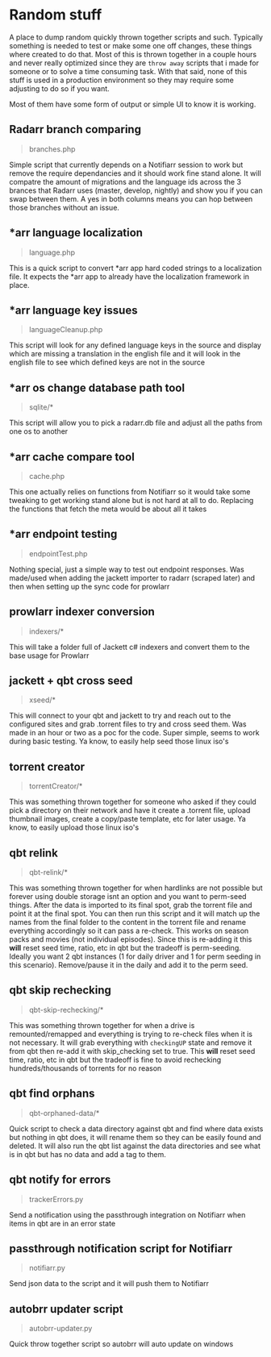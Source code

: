 # Random stuff

A place to dump random quickly thrown together scripts and such. Typically something is needed to test or make some one off changes, these things where created to do that. Most of this is thrown together in a couple hours and never really optimized since they are `throw away` scripts that i made for someone or to solve a time consuming task. With that said, none of this stuff is used in a production environment so they may require some adjusting to do so if you want.

Most of them have some form of output or simple UI to know it is working.

## Radarr branch comparing

> branches.php

Simple script that currently depends on a Notifiarr session to work but remove the require dependancies and it should work fine stand alone. It will compatre the amount of migrations and the language ids across the 3 brances that Radarr uses (master, develop, nightly) and show you if you can swap between them. A yes in both columns means you can hop between those branches without an issue.

## *arr language localization

> language.php

This is a quick script to convert \*arr app hard coded strings to a localization file. It expects the \*arr app to already have the localization framework in place.

## *arr language key issues

> languageCleanup.php

This script will look for any defined language keys in the source and display which are missing a translation in the english file and it will look in the english file to see which defined keys are not in the source

## *arr os change database path tool

> sqlite/*

This script will allow you to pick a radarr.db file and adjust all the paths from one os to another

## *arr cache compare tool

> cache.php

This one actually relies on functions from Notifiarr so it would take some tweaking to get working stand alone but is not hard at all to do. Replacing the functions that fetch the meta would be about all it takes

## *arr endpoint testing

> endpointTest.php

Nothing special, just a simple way to test out endpoint responses. Was made/used when adding the jackett importer to radarr (scraped later) and then when setting up the sync code for prowlarr

## prowlarr indexer conversion

> indexers/*

This will take a folder full of Jackett c# indexers and convert them to the base usage for Prowlarr

## jackett + qbt cross seed

> xseed/*

This will connect to your qbt and jackett to try and reach out to the configured sites and grab .torrent files to try and cross seed them. Was made in an hour or two as a poc for the code. Super simple, seems to work during basic testing. Ya know, to easily help seed those linux iso's

## torrent creator

> torrentCreator/*

This was something thrown together for someone who asked if they could pick a directory on their network and have it create a .torrent file, upload thumbnail images, create a copy/paste template, etc for later usage. Ya know, to easily upload those linux iso's

## qbt relink

> qbt-relink/*

This was something thrown together for when hardlinks are not possible but forever using double storage isnt an option and you want to perm-seed things. After the data is imported to its final spot, grab the torrent file and point it at the final spot. You can then run this script and it will match up the names from the final folder to the content in the torrent file and rename everything accordingly so it can pass a re-check. This works on season packs and movies (not individual episodes). Since this is re-adding it this **will** reset seed time, ratio, etc in qbt but the tradeoff is perm-seeding. Ideally you want 2 qbt instances (1 for daily driver and 1 for perm seeding in this scenario). Remove/pause it in the daily and add it to the perm seed.

## qbt skip rechecking

> qbt-skip-rechecking/*

This was something thrown together for when a drive is remounted/remapped and everything is trying to re-check files when it is not necessary. It will grab everything with `checkingUP` state and remove it from qbt then re-add it with skip_checking set to true. This **will** reset seed time, ratio, etc in qbt but the tradeoff is fine to avoid rechecking hundreds/thousands of torrents for no reason

## qbt find orphans

> qbt-orphaned-data/*

Quick script to check a data directory against qbt and find where data exists but nothing in qbt does, it will rename them so they can be easily found and deleted. It will also run the qbt list against the data directories and see what is in qbt but has no data and add a tag to them.

## qbt notify for errors

> trackerErrors.py

Send a notification using the passthrough integration on Notifiarr when items in qbt are in an error state

## passthrough notification script for Notifiarr

> notifiarr.py

Send json data to the script and it will push them to Notifiarr

## autobrr updater script

> autobrr-updater.py

Quick throw together script so autobrr will auto update on windows
